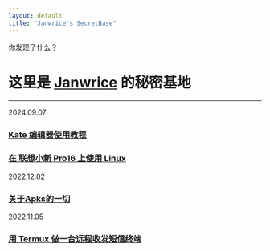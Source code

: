 ```yaml
---
layout: default
title: "Janwrice's SecretBase"
---
```

你发现了什么？
# 这里是 [**Janwrice**](https://janwrice.github.io) 的秘密基地
---
2024.09.07
### [**Kate 编辑器使用教程**](https://linux.do/t/topic/199225/8)
### [**在 联想小新 Pro16 上使用 Linux**](https://linux.do/t/topic/199149/26)
2022.12.02
### [**关于Apks的一切**](https://www.bilibili.com/video/BV1Xe4y1M7v9)
2022.11.05
### [**用 Termux 做一台远程收发短信终端**](https://www.bilibili.com/video/BV1vg411B7bQ)
